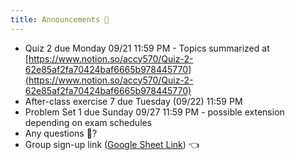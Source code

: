 ```yaml
---
title: Announcements 📣
---
```


- Quiz 2 due Monday 09/21 11:59 PM - Topics summarized at [https://www.notion.so/accy570/Quiz-2-62e85af2fa70424baf6665b978445770](https://www.notion.so/accy570/Quiz-2-62e85af2fa70424baf6665b978445770)
- After-class exercise 7 due Tuesday (09/22) 11:59 PM
- Problem Set 1 due Sunday 09/27 11:59 PM - possible extension depending on exam schedules
- Any questions 🙋?
- Group sign-up link ([Google Sheet Link](https://docs.google.com/spreadsheets/d/1DEWe4AwOhTwK1D7bTE29EgQ4nvkNumxxV7a8bhRWZ-c/edit?usp=sharing)) 👈

